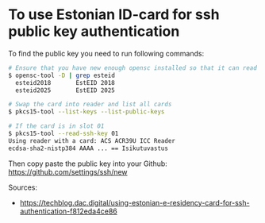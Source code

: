 # To use Estonian ID-card for ssh public key authentication

To find the public key you need to run following commands:
```bash
# Ensure that you have new enough opensc installed so that it can read the EstEID 2025:
$ opensc-tool -D | grep esteid
  esteid2018       EstEID 2018
  esteid2025       EstEID 2025

# Swap the card into reader and list all cards
$ pkcs15-tool --list-keys --list-public-keys

# If the card is in slot 01
$ pkcs15-tool --read-ssh-key 01
Using reader with a card: ACS ACR39U ICC Reader
ecdsa-sha2-nistp384 AAAA ... == Isikutuvastus
```

Then copy paste the public key into your Github:
https://github.com/settings/ssh/new

Sources:
* https://techblog.dac.digital/using-estonian-e-residency-card-for-ssh-authentication-f812eda4ce86